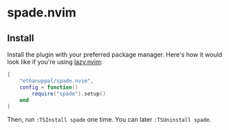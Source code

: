 # spade.nvim

## Install

Install the plugin with your preferred package manager.
Here's how it would look like if you're using [lazy.nvim](https://github.com/folke/lazy.nvim):

```lua
{
    "ethanuppal/spade.nvim", 
    config = function()
        require("spade").setup()
    end
}
```

Then, run `:TSInstall spade` one time.
You can later `:TSUninstall spade`.
